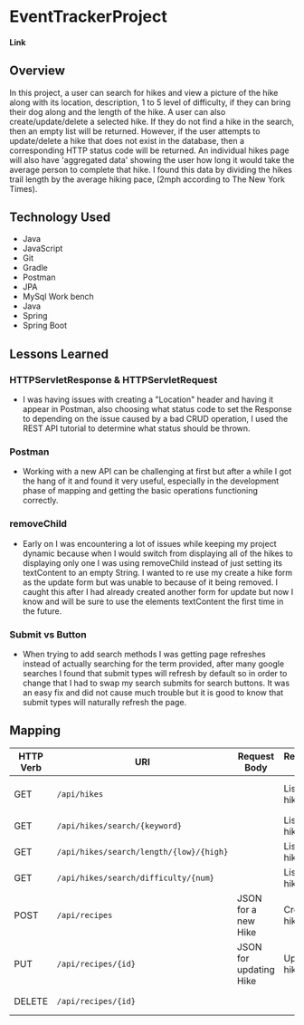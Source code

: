 # EventTrackerProject

#### Link

## Overview
In this project, a user can search for hikes and view a picture of the hike along with its location, description, 1 to 5 level of difficulty, if they can bring their dog along and the length of the hike. A user can also create/update/delete a selected hike. If they do not find a hike in the search, then an empty list will be returned. However, if the user attempts to update/delete a hike that does not exist in the database, then a corresponding HTTP status code will be returned. An individual hikes page will also have 'aggregated data' showing the user how long it would take the average person to complete that hike. I found this data by dividing the hikes trail length by the average hiking pace, (2mph according to The New York Times).
## Technology Used
* Java
* JavaScript
* Git
* Gradle
* Postman
* JPA
* MySql Work bench
* Java
* Spring
* Spring Boot

## Lessons Learned
### HTTPServletResponse & HTTPServletRequest
* I was having issues with creating a "Location" header and having it appear in Postman, also choosing what status code to set the Response to depending on the issue caused by a bad CRUD operation, I used the REST API tutorial to determine what status should be thrown.
### Postman
* Working with a new API can be challenging at first but after a while I got the hang of it and found it very useful, especially in the development phase of mapping and getting the basic operations functioning correctly.
### removeChild
* Early on I was encountering a lot of issues while keeping my project dynamic because when I would switch from displaying all of the hikes to displaying only one I was using removeChild instead of just setting its textContent to an empty String. I wanted to re use my create a hike form as the update form but was unable to because of it being removed. I caught this after I had already created another form for update but now I know and will be sure to use the elements textContent the first time in the future.
### Submit vs Button
* When trying to add search methods I was getting page refreshes instead of actually searching for the term provided, after many google searches I found that submit types will refresh by default so in order to change that I had to swap my search submits for search buttons. It was an easy fix and did not cause much trouble but it is good to know that submit types will naturally refresh the page.

## Mapping
| HTTP Verb | URI                                       | Request Body            | Response Body  | Purpose                             |
|-----------|-------------------------------------------|-------------------------|----------------|-------------------------------------|
| GET       | `/api/hikes`                              |                         | List of hikes  | **List** or **collection** endpoint |
| GET       | `/api/hikes/search/{keyword}`             |                         | List of hikes  | **Retrieve** endpoint               |
| GET       | `/api/hikes/search/length/{low}/{high}`   |                         | List of hikes  | **Retrieve** endpoint               |
| GET       | `/api/hikes/search/difficulty/{num}`      |                         | List of hikes  | **Retrieve** endpoint               |
| POST      | `/api/recipes`                            | JSON for a new Hike     | Created hike   | **Create** endpoint                 |
| PUT       | `/api/recipes/{id}`                       | JSON for updating Hike  | Updated hike   | **Replace** or **Update** endpoint  |
| DELETE    | `/api/recipes/{id}`                       |                         |                | **Delete** a hike                   |
